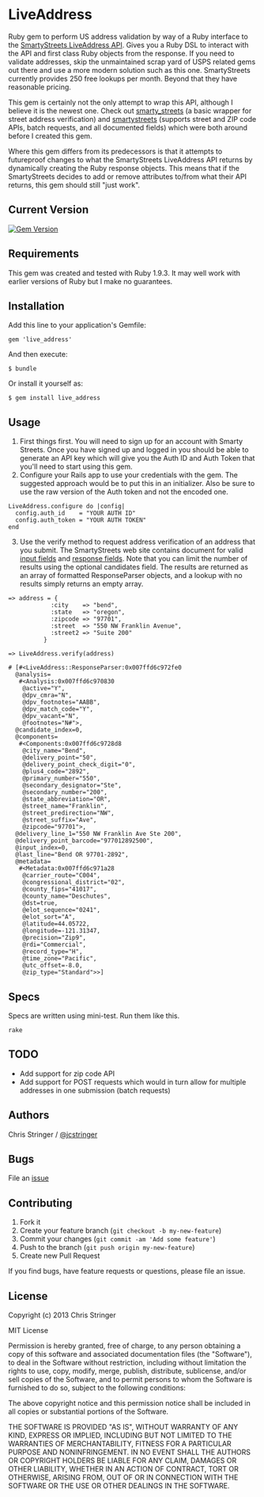 # LiveAddress

Ruby gem to perform US address validation by way of a Ruby interface to the [SmartyStreets LiveAddress API](http://smartystreets.com/). Gives you a Ruby DSL to interact with the API and first class Ruby objects from the response. If you need to validate addresses, skip the unmaintained scrap yard of USPS related gems out there and use a more modern solution such as this one. SmartyStreets currently provides 250 free lookups per month. Beyond that they have reasonable pricing.

This gem is certainly not the only attempt to wrap this API, although I believe it is the newest one. Check out [smarty_streets](https://github.com/russ/smarty_streets) (a basic wrapper for street address verification) and [smartystreets](https://github.com/centzy/smartystreets) (supports street and ZIP code APIs, batch requests, and all documented fields) which were both around before I created this gem.

Where this gem differs from its predecessors is that it attempts to futureproof changes to what the SmartyStreets LiveAddress API returns by dynamically creating the Ruby response objects. This means that if the SmartyStreets decides to add or remove attributes to/from what their API returns, this gem should still "just work".

## Current Version

[![Gem Version](https://badge.fury.io/rb/live_address.png)](http://badge.fury.io/rb/live_address)

## Requirements

This gem was created and tested with Ruby 1.9.3. It may well work with earlier versions of Ruby but I make no guarantees.

## Installation

Add this line to your application's Gemfile:

    gem 'live_address'

And then execute:

    $ bundle

Or install it yourself as:

    $ gem install live_address

## Usage

1. First things first. You will need to sign up for an account with Smarty Streets. Once you have signed up and logged in you should be able to generate an API key which will give you the Auth ID and Auth Token that you'll need to start using this gem.
2. Configure your Rails app to use your credentials with the gem. The suggested approach would be to put this in an initializer. Also be sure to use the raw version of the Auth token and not the encoded one.

```
LiveAddress.configure do |config|
  config.auth_id    = "YOUR AUTH ID"
  config.auth_token = "YOUR AUTH TOKEN"
end
```

3. Use the verify method to request address verification of an address that you submit. The SmartyStreets web site contains document for valid [input fields](http://smartystreets.com/kb/liveaddress-api/rest-endpoint) and [response fields](http://smartystreets.com/kb/liveaddress-api/field-definitions). Note that you can limit the number of results using the optional candidates field. The results are returned as an array of formatted ResponseParser objects, and a lookup with no results simply returns an empty array.

```
=> address = {
            :city    => "bend",
            :state   => "oregon",
            :zipcode => "97701",
            :street  => "550 NW Franklin Avenue",
            :street2 => "Suite 200"
          }

=> LiveAddress.verify(address)

# [#<LiveAddress::ResponseParser:0x007ffd6c972fe0
  @analysis=
   #<Analysis:0x007ffd6c970830
    @active="Y",
    @dpv_cmra="N",
    @dpv_footnotes="AABB",
    @dpv_match_code="Y",
    @dpv_vacant="N",
    @footnotes="N#">,
  @candidate_index=0,
  @components=
   #<Components:0x007ffd6c9728d8
    @city_name="Bend",
    @delivery_point="50",
    @delivery_point_check_digit="0",
    @plus4_code="2892",
    @primary_number="550",
    @secondary_designator="Ste",
    @secondary_number="200",
    @state_abbreviation="OR",
    @street_name="Franklin",
    @street_predirection="NW",
    @street_suffix="Ave",
    @zipcode="97701">,
  @delivery_line_1="550 NW Franklin Ave Ste 200",
  @delivery_point_barcode="977012892500",
  @input_index=0,
  @last_line="Bend OR 97701-2892",
  @metadata=
   #<Metadata:0x007ffd6c971a28
    @carrier_route="C004",
    @congressional_district="02",
    @county_fips="41017",
    @county_name="Deschutes",
    @dst=true,
    @elot_sequence="0241",
    @elot_sort="A",
    @latitude=44.05722,
    @longitude=-121.31347,
    @precision="Zip9",
    @rdi="Commercial",
    @record_type="H",
    @time_zone="Pacific",
    @utc_offset=-8.0,
    @zip_type="Standard">>]
```

## Specs

Specs are written using mini-test. Run them like this.

```
rake
```

## TODO

* Add support for zip code API
* Add support for POST requests which would in turn allow for multiple addresses in one submission (batch requests)

## Authors

Chris Stringer / [@jcstringer](https://github.com/jcstringer)

## Bugs

File an [issue](https://github.com/jcstringer/live_address/issues)

## Contributing

1. Fork it
2. Create your feature branch (`git checkout -b my-new-feature`)
3. Commit your changes (`git commit -am 'Add some feature'`)
4. Push to the branch (`git push origin my-new-feature`)
5. Create new Pull Request

If you find bugs, have feature requests or questions, please file an issue.

## License

Copyright (c) 2013 Chris Stringer

MIT License

Permission is hereby granted, free of charge, to any person obtaining a copy of this software and associated documentation files (the "Software"), to deal in the Software without restriction, including without limitation the rights to use, copy, modify, merge, publish, distribute, sublicense, and/or sell copies of the Software, and to permit persons to whom the Software is furnished to do so, subject to the following conditions:

The above copyright notice and this permission notice shall be included in all copies or substantial portions of the Software.

THE SOFTWARE IS PROVIDED "AS IS", WITHOUT WARRANTY OF ANY KIND, EXPRESS OR IMPLIED, INCLUDING BUT NOT LIMITED TO THE WARRANTIES OF MERCHANTABILITY, FITNESS FOR A PARTICULAR PURPOSE AND NONINFRINGEMENT. IN NO EVENT SHALL THE AUTHORS OR COPYRIGHT HOLDERS BE LIABLE FOR ANY CLAIM, DAMAGES OR OTHER LIABILITY, WHETHER IN AN ACTION OF CONTRACT, TORT OR OTHERWISE, ARISING FROM, OUT OF OR IN CONNECTION WITH THE SOFTWARE OR THE USE OR OTHER DEALINGS IN THE SOFTWARE.